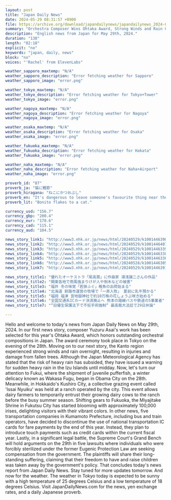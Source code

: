 ```yaml
---
layout: post
title: "Japan Daily News"
date: 2024-05-29 08:31:57 +0900
file: https://archive.org/download/japandailynews/japandailynews_2024-05-29.mp3
summary: "Orchestra Composer Wins Ohtaka Award, Strong Winds and Rain Cause Damage in Kanto Region, & more…"
description: "English news from Japan for May 29th, 2024."
duration: "138"
length: "02:18"
explicit: "no"
keywords: "japan, daily, news"
block: "no"
voices: "'Rachel' from ElevenLabs"

weather_sapporo_maxtemp: "N/A"
weather_sapporo_description: "Error fetching weather for Sapporo"
weather_sapporo_image: "error.png"

weather_tokyo_maxtemp: "N/A"
weather_tokyo_description: "Error fetching weather for Tokyo+Tower"
weather_tokyo_image: "error.png"

weather_nagoya_maxtemp: "N/A"
weather_nagoya_description: "Error fetching weather for Nagoya"
weather_nagoya_image: "error.png"

weather_osaka_maxtemp: "N/A"
weather_osaka_description: "Error fetching weather for Osaka"
weather_osaka_image: "error.png"

weather_fukuoka_maxtemp: "N/A"
weather_fukuoka_description: "Error fetching weather for Hakata"
weather_fukuoka_image: "error.png"

weather_naha_maxtemp: "N/A"
weather_naha_description: "Error fetching weather for Naha+Airport"
weather_naha_image: "error.png"

proverb_id: "87"
proverb_ja: "猫に鰹節"
proverb_hiragana: "ねこにかつおぶし"
proverb_en: "It's dangerous to leave someone's favourite thing near them."
proverb_lit: "Bonito flakes to a cat."

currency_usd: "156.7"
currency_gbp: "200.4"
currency_eur: "170.6"
currency_cad: "115.1"
currency_aud: "104.5"

news_story_link1: "http://www3.nhk.or.jp/news/html/20240529/k10014463901000.html"
news_story_link2: "http://www3.nhk.or.jp/news/html/20240529/k10014464071000.html"
news_story_link3: "http://www3.nhk.or.jp/news/html/20240529/k10014463391000.html"
news_story_link4: "http://www3.nhk.or.jp/news/html/20240529/k10014463381000.html"
news_story_link5: "http://www3.nhk.or.jp/news/html/20240529/k10014463361000.html"
news_story_link6: "http://www3.nhk.or.jp/news/html/20240528/k10014463051000.html"
news_story_link7: "http://www3.nhk.or.jp/news/html/20240529/k10014463911000.html"

news_story_title1: "優れたオーケストラ「尾高賞」に作曲家 湯浅譲二さんの作品"
news_story_title2: "関東各地で雨風強まりけが人や倒木などの被害"
news_story_title3: "福井 冬の味覚「若狭ふぐ」稚魚の出荷始まる"
news_story_title4: "北海道 釧路市運営の牧場で「一斉入牧」 夏前に乳牛預かる"
news_story_title5: "福岡 福津 宮地嶽神社で約10万株の花しょうぶ咲き始める"
news_story_title6: "全国交通系ICカード決済廃止へ 熊本の路線バスや鉄道の5事業者"
news_story_title7: "“旧優生保護法下で不妊手術強制“ 最高裁大法廷で29日弁論"

---
```


Hello and welcome to today's news from Japan Daily News on May 29th, 2024. In our first news story, composer Yuzuru Asai's work has been selected for this year's Ohtaka Award, which honors outstanding orchestral compositions in Japan. The award ceremony took place in Tokyo on the evening of the 28th. Moving on to our next story, the Kanto region experienced strong winds and rain overnight, resulting in injuries and damage from fallen trees. Although the Japan Meteorological Agency has stated that the risk of heavy rain has subsided, they have issued a warning for sudden heavy rain in the Izu Islands until midday. Now, let's turn our attention to Fukui, where the shipment of juvenile pufferfish, a winter delicacy known as Wakasa Fugu, began in Obama City on the 28th. Meanwhile, in Hokkaido's Kushiro City, a collective grazing event called 'Issai Nyuiku' was held at a ranch operated by the city. This event allows dairy farmers to temporarily entrust their growing dairy cows to the ranch before the busy summer season. Shifting gears to Fukuoka, the Miyajitake Shrine in Fukutsu City has started blooming with approximately 100,000 irises, delighting visitors with their vibrant colors. In other news, five transportation companies in Kumamoto Prefecture, including bus and train operators, have decided to discontinue the use of national transportation IC cards for fare payments by the end of this year. Instead, they plan to introduce touch payments such as credit cards within the current fiscal year. Lastly, in a significant legal battle, the Supreme Court's Grand Bench will hold arguments on the 29th in five lawsuits where individuals who were forcibly sterilized under the former Eugenic Protection Law are seeking compensation from the government. The plaintiffs will share their long-standing suffering, claiming that their freedom to have and raise children was taken away by the government's policy. That concludes today's news report from Japan Daily News. Stay tuned for more updates tomorrow. And now for the weather. The weather in Tokyo today is expected to be sunny with a high temperature of 25 degrees Celsius and a low temperature of 18 degrees Celsius.  Visit JapanDailyNews.com for the news, yen exchange rates, and a daily Japanese proverb.
